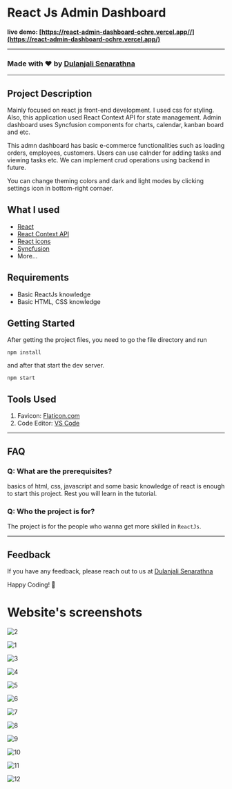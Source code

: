 # React Js Admin Dashboard

**live demo: [https://react-admin-dashboard-ochre.vercel.app//](https://react-admin-dashboard-ochre.vercel.app/)**

---

### Made with ❤️ by [Dulanjali Senarathna](https://www.linkedin.com/in/dulanjali-senarathna/)

---

## Project Description

Mainly focused on react js front-end development. I used css for styling. Also, this application used React Context API for state management. Admin dashboard uses Syncfusion components for charts, calendar, kanban board and etc. 

This admn dashboard has basic e-commerce functionalities such as loading orders, employees, customers. Users can use calnder for adding tasks and viewing tasks etc. We can implement crud operations using backend in future. 

You can change theming colors and dark and light modes by clicking settings icon in bottom-right cornaer.

## What I used

- [React](https://reactjs.org/)
- [React Context API](https://legacy.reactjs.org/docs/context.html)
- [React icons](https://react-icons.netlify.com/)
- [Syncfusion](https://www.syncfusion.com/react-components)
- More...

## Requirements

- Basic ReactJs knowledge
- Basic HTML, CSS knowledge

## Getting Started

After getting the project files, you need to go the file directory and run

```shell
npm install
```

and after that start the dev server.

```shell
npm start
```

## Tools Used

1. Favicon: [Flaticon.com](https://www.flaticon.com/)
1. Code Editor: [VS Code](https://code.visualstudio.com/)

---

## FAQ

### Q: What are the prerequisites?

basics of html, css, javascript and some basic knowledge of react is enough to start this project. Rest you will learn in the tutorial.

### Q: Who the project is for?

The project is for the people who wanna get more skilled in `ReactJs`.

---

## Feedback

If you have any feedback, please reach out to us at [Dulanjali Senarathna](https://www.behance.net/dulanjasenarathna)

Happy Coding! 🚀

# Website's screenshots

![2](https://user-images.githubusercontent.com/59603716/234086950-f378ce01-f2d8-4056-be57-b8968a148e46.PNG)

![1](https://user-images.githubusercontent.com/59603716/234086939-577fe59c-86d3-4200-8b2f-e96d3597379e.PNG)

![3](https://user-images.githubusercontent.com/59603716/234086960-09653f12-3f85-4655-9d7e-34eac5a2e690.PNG)

![4](https://user-images.githubusercontent.com/59603716/234086970-7780bd14-425b-4873-b8d2-886ffda4b44c.PNG)

![5](https://user-images.githubusercontent.com/59603716/234086990-32363c99-0797-40ea-a8f0-b36f720fbb11.PNG)

![6](https://user-images.githubusercontent.com/59603716/234087014-93057f03-95d9-4e0f-af66-5680371caee7.PNG)

![7](https://user-images.githubusercontent.com/59603716/234087032-fc9e22eb-c849-4fcf-98b8-333bec455a0b.PNG)

![8](https://user-images.githubusercontent.com/59603716/234087049-6b73c946-b432-4dd4-9669-6f1aa2de8e94.PNG)

![9](https://user-images.githubusercontent.com/59603716/234087068-8a9405b5-d4de-44e9-b825-4cae635f452e.PNG)

![10](https://user-images.githubusercontent.com/59603716/234087089-c6ac03b3-bcae-46f9-84f4-39248877a076.PNG)

![11](https://user-images.githubusercontent.com/59603716/234087107-926e391b-3d98-478a-936d-f6beb6de47c1.PNG)

![12](https://user-images.githubusercontent.com/59603716/234087128-14e3fe56-9f74-49d3-8f7c-0657c6aeb1bb.PNG)

